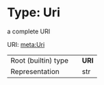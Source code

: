
# Type: Uri


a complete URI

URI: [meta:Uri](https://w3id.org/linkml/Uri)

|  |  |  |
| --- | --- | --- |
| Root (builtin) type | | **URI** |
| Representation | | str |
